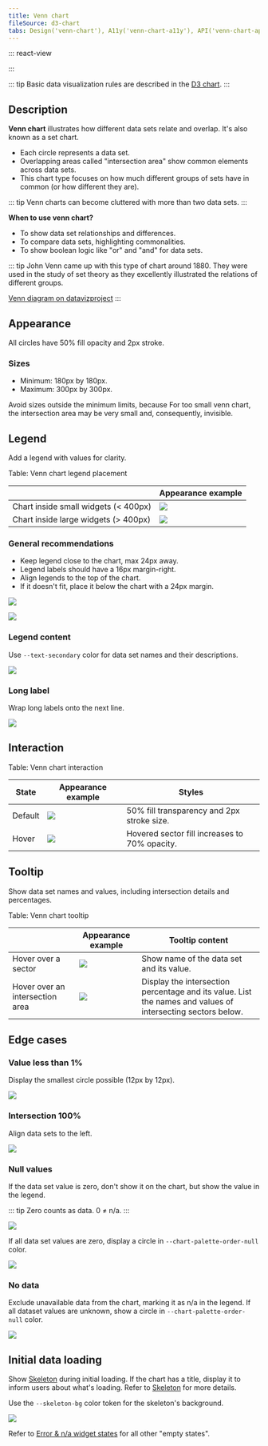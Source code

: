 ```yaml
---
title: Venn chart
fileSource: d3-chart
tabs: Design('venn-chart'), A11y('venn-chart-a11y'), API('venn-chart-api'), Examples('venn-chart-d3-code'), Changelog('d3-chart-changelog')
---
```


::: react-view

<script lang="tsx">
import React from 'react';
import PlaygroundGeneration from '@components/PlaygroundGeneration';
import { chartPlayground } from '@components/ChartPlayground';
import { Chart, VennChartProps } from '@semcore/d3-chart';

const data = {
  G: 200,
  F: 200,
  C: 500,
  U: 1,
  'G/F': 100,
  'G/C': 100,
  'F/C': 100,
  'G/F/C': 100,
};

const App = PlaygroundGeneration((preview) => {
  const { select, radio, label, bool } = preview('Chart.Venn');

  const {
    direction,
    alignItems,
    justifyContent,
    showLegend,
    showXAxis,
    showYAxis,
    showTooltip,
    legendProps,
    patterns,
  } = chartPlayground({ select, radio, label, bool });

  legendProps.legendMap = {
    G: { label: 'Good' },
    F: { label: 'Fast' },
    C: { label: 'Clean' },
    U: { label: 'Uniq' },
  };

  const chartProps: VennChartProps = {
    data,
    plotWidth: 200,
    plotHeight: 200,
    direction,
    showTooltip,
    showXAxis,
    showYAxis,
    alignItems,
    justifyContent,
    patterns,
  };

  if (showLegend) {
    chartProps.legendProps = legendProps;
    chartProps.showLegend = true;
  } else {
    chartProps.showLegend = false;
  }

  return <Chart.Venn {...chartProps} />;
}, {filterProps: ['data']});

</script>

:::

::: tip
Basic data visualization rules are described in the [D3 chart](/data-display/d3-chart/d3-chart).
:::

## Description

**Venn chart** illustrates how different data sets relate and overlap. It's also known as a set chart.

- Each circle represents a data set.
- Overlapping areas called "intersection area" show common elements across data sets.
- This chart type focuses on how much different groups of sets have in common (or how different they are).

::: tip
Venn charts can become cluttered with more than two data sets.
:::

**When to use venn chart?**

- To show data set relationships and differences.
- To compare data sets, highlighting commonalities.
- To show boolean logic like "or" and "and" for data sets.

::: tip
John Venn came up with this type of chart around 1880. They were used in the study of set theory as they excellently illustrated the relations of different groups.

[Venn diagram on datavizproject](https://datavizproject.com/data-type/venn-diagram/)
:::

## Appearance

All circles have 50% fill opacity and 2px stroke.

### Sizes

- Minimum: 180px by 180px.
- Maximum: 300px by 300px.

Avoid sizes outside the minimum limits, because For too small venn chart, the intersection area may be very small and, consequently, invisible.

## Legend

Add a legend with values for clarity.


Table: Venn chart legend placement

|                                      | Appearance example         |
| ------------------------------------ | -------------------------- |
| Chart inside small widgets (< 400px) | ![](static/venn-small.png) |
| Chart inside large widgets (> 400px) | ![](static/venn-big.png)   |

### General recommendations

- Keep legend close to the chart, max 24px away.
- Legend labels should have a 16px margin-right.
- Align legends to the top of the chart.
- If it doesn't fit, place it below the chart with a 24px margin.

![](static/venn-margins2.png)

![](static/venn-margins3.png)

### Legend content

Use `--text-secondary` color for data set names and their descriptions.

![](static/venn-legend.png)

### Long label

Wrap long labels onto the next line.

![](static/venn-legend-long.png)

## Interaction

Table: Venn chart interaction

| State   | Appearance example                         | Styles                        |
| ------- | ------------------------------------------ | ----------------------------- |
| Default | ![](static/venn-big.png) | 50% fill transparency and 2px stroke size.      |
| Hover   | ![](static/venn-hover.png) | Hovered sector fill increases to 70% opacity. |

## Tooltip

Show data set names and values, including intersection details and percentages.

Table: Venn chart tooltip

|                                           | Appearance example                          | Tooltip content                                                                                                                                        |
| ----------------------------------------- | ------------------------------------------- | ------------------------------------------------------------------------------------------------------------------------------------------------------ |
| Hover over a sector                    | ![](static/venn-hover.png)  | Show name of the data set and its value.    |
| Hover over an intersection area | ![](static/venn-hover2.png) | Display the intersection percentage and its value. List the names and values of intersecting sectors below.|

## Edge cases

### Value less than 1%

Display the smallest circle possible (12px by 12px).

![](static/venn-min.png)

### Intersection 100%

Align data sets to the left.

![](static/venn-100-per-cent.png)

### Null values

If the data set value is zero, don't show it on the chart, but show the value in the legend.

::: tip
Zero counts as data. 0 ≠ n/a.
:::

![](static/venn-null.png)

If all data set values are zero, display a circle in `--chart-palette-order-null` color.

![](static/venn-null-2.png)

### No data

Exclude unavailable data from the chart, marking it as n/a in the legend. If all dataset values are unknown, show a circle in `--chart-palette-order-null` color.

![](static/venn-na.png)

## Initial data loading

Show [Skeleton](/components/skeleton/skeleton) during initial loading. If the chart has a title, display it to inform users about what's loading. Refer to [Skeleton](/components/skeleton/skeleton) for more details.

Use the `--skeleton-bg` color token for the skeleton's background.

![](static/venn-skeleton.png)

Refer to [Error & n/a widget states](/components/widget-empty/widget-empty) for all other "empty states".
